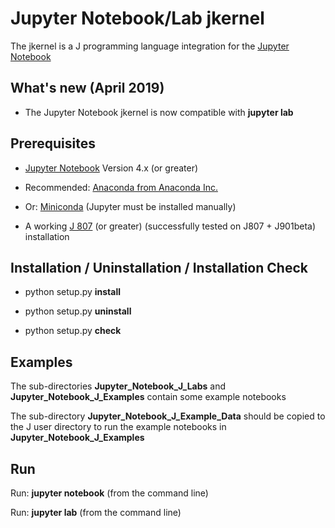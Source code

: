 # Jupyter Notebook/Lab jkernel

The jkernel is a J programming language integration for the [Jupyter Notebook](http://jupyter.org)

## What's new (April 2019)

* The Jupyter Notebook jkernel is now compatible with **jupyter lab**

## Prerequisites

* [Jupyter Notebook](http://jupyter.org) Version 4.x (or greater)

* Recommended: [Anaconda from Anaconda Inc.](https://www.anaconda.com/downloads)

* Or: [Miniconda](https://conda.io/miniconda.html) (Jupyter must be installed manually)

* A working [J 807](http://www.jsoftware.com) (or greater) (successfully tested on J807 + J901beta) installation

## Installation / Uninstallation / Installation Check

* python setup<span></span>.py **install**

* python setup<span></span>.py **uninstall**

* python setup<span></span>.py **check**

## Examples

The sub-directories **Jupyter_Notebook_J_Labs** and **Jupyter_Notebook_J_Examples** contain some example notebooks

The sub-directory **Jupyter_Notebook_J_Example_Data** should be copied to the J user directory to run the example notebooks in **Jupyter_Notebook_J_Examples**

## Run

Run: **jupyter notebook** (from the command line)

Run: **jupyter lab** (from the command line)

